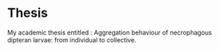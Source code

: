 # Thesis

My academic thesis entitled : Aggregation behaviour of necrophagous dipteran larvae: from individual to collective. 
